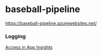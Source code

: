 # baseball-pipeline

https://baseball-pipeline.azurewebsites.net/

### Logging
[Access in App Insights](https://gavilan.blog/2020/01/29/asp-net-core-3-1-using-application-insights-to-save-logs/)
